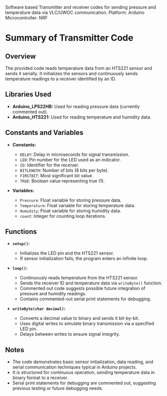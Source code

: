 Software based Transmitter and receiver codes for sending pressure and temperature data via VLC/UWOC communication.
Platform: Arduino
Microcontroller: NRF

# Summary of Transmitter Code

## Overview
The provided code reads temperature data from an HTS221 sensor and sends it serially. It initializes the sensors and continuously sends temperature readings to a receiver identified by an ID. 

## Libraries Used
- **Arduino_LPS22HB:** Used for reading pressure data (currently commented out).
- **Arduino_HTS221:** Used for reading temperature and humidity data.

## Constants and Variables
- **Constants:**
  - `DELAY`: Delay in microseconds for signal transmission.
  - `LED`: Pin number for the LED used as an indicator.
  - `ID`: Identifier for the receiver.
  - `BITLENGTH`: Number of bits (8 bits per byte).
  - `FIRSTBIT`: Most significant bit value.
  - `TRUE`: Boolean value representing true (1).

- **Variables:**
  - `Pressure`: Float variable for storing pressure data.
  - `Temperature`: Float variable for storing temperature data.
  - `Humidity`: Float variable for storing humidity data.
  - `count`: Integer for counting loop iterations.

## Functions
- **`setup()`:**
  - Initializes the LED pin and the HTS221 sensor.
  - If sensor initialization fails, the program enters an infinite loop.

- **`loop()`:**
  - Continuously reads temperature from the HTS221 sensor.
  - Sends the receiver ID and temperature data via `writeByte()` function.
  - Commented out code suggests possible future integration of pressure and humidity readings.
  - Contains commented-out serial print statements for debugging.

- **`writeByte(char decimal)`:**
  - Converts a decimal value to binary and sends it bit-by-bit.
  - Uses digital writes to simulate binary transmission via a specified LED pin.
  - Delays between writes to ensure signal integrity.

## Notes
- The code demonstrates basic sensor initialization, data reading, and serial communication techniques typical in Arduino projects.
- It is structured for continuous operation, sending temperature data in binary format to a receiver.
- Serial print statements for debugging are commented out, suggesting previous testing or future debugging needs.

